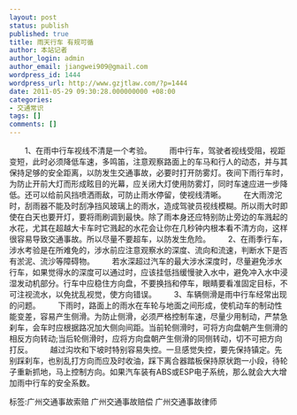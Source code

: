 ```yaml
---
layout: post
status: publish
published: true
title: 雨天行车 有规可循
author: 本站记者
author_login: admin
author_email: jiangwei909@gmail.com
wordpress_id: 1444
wordpress_url: http://www.gzjtlaw.com/?p=1444
date: 2011-05-29 09:30:28.000000000 +08:00
categories:
- 交通常识
tags: []
comments: []
---
```

　　1、在雨中行车视线不清是一个考验。　　雨中行车，驾驶者视线受阻，视距变短，此时必须降低车速，多鸣笛，注意观察路面上的车马和行人的动态，并与其保持足够的安全距离，以防发生交通事故，必要时打开防雾灯。夜间下雨行车时，为防止开前大灯而形成眩目的光幕，应关闭大灯使用防雾灯，同时车速应进一步降低。还可以给前风挡喷洒雨敌，可防止雨水停留，使视线清晰。　　在大雨滂沱时，刮雨器不能及时刮净挡风玻璃上的雨水，造成驾驶员视线模糊。所以雨大时即使在白天也要开灯，要将雨刷调到最快。除了雨本身还应特别防止旁边的车溅起的水花，尤其在超越大卡车时它溅起的水花会让你在几秒钟内根本看不清方向，这样很容易导致交通事故。所以尽量不要超车，以防发生危险。　　2、在雨季行车，涉水考验是在所难免的，涉水前应注意观察水的深度、流向和流速，判断水下是否有淤泥、流沙等障碍物。　　若水深超过汽车的最大涉水深度时，尽量避免涉水行车，如果觉得水的深度可以通过时，应该挂低挡缓慢驶入水中，避免冲入水中浸湿发动机部分。行车中应稳住方向盘，不要换挡和停车，眼睛要看准固定目标，不可注视流水，以免扰乱视觉，使方向错误。　　3、车辆侧滑是雨中行车经常出现的问题。　　下雨时，路面上的雨水在车轮与地面之间形成，使机动车的制动性能变差，容易产生侧滑。为防止侧滑，必须严格控制车速，尽量少用制动，严禁急刹车，会车时应根据路况加大侧向间距。当前轮侧滑时，可将方向盘朝产生侧滑的相反方向转动;当后轮侧滑时，应将方向盘朝产生侧滑的同侧转动，切不可把方向打反。　　越过沟坎和下坡时特别容易失控。一旦感觉失控，要先保持镇定。先别踩刹车，也别乱打方向而应及时收油，踩下离合器踏板保持原状跑一小段，待轮子重新抓地，马上控制方向。如果汽车装有ABS或ESP电子系统，那么就会大大增加雨中行车的安全系数。标签:广州交通事故索赔 广州交通事故赔偿 广州交通事故律师
